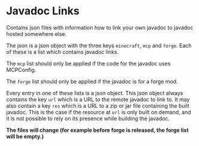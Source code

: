 # Javadoc Links

Contains json files with information how to link your own javadoc to javadoc hosted somewhere else.

The json is a json object with the three keys `minecraft`, `mcp` and `forge`. Each of these is a list which contains javadoc links.

The `mcp` list should only be applied if the code for the javadoc uses MCPConfig.

The `forge` list should only be applied if the javadoc is for a forge mod.

Every entry in one of these lists is a json object. This json object always contains the key `url` which is a URL to the remote javadoc to link to. It may also contain a key `res` which is a URL to a zip or jar file containing the built javadoc. This is the case if the resource at `url` is only built on demand, and it is not possible to rely on its presence while building the javadoc.

<b>The files will change (for example before forge is released, the forge list will be empty.)</b>